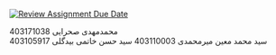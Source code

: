 [![Review Assignment Due Date](https://classroom.github.com/assets/deadline-readme-button-22041afd0340ce965d47ae6ef1cefeee28c7c493a6346c4f15d667ab976d596c.svg)](https://classroom.github.com/a/iDQJgb-p)

محمدمهدی صحرایی       403171038           
سید محمد معین میرمحمدی   403110003
سید حسن خاتمی بیدگلی    403105917
